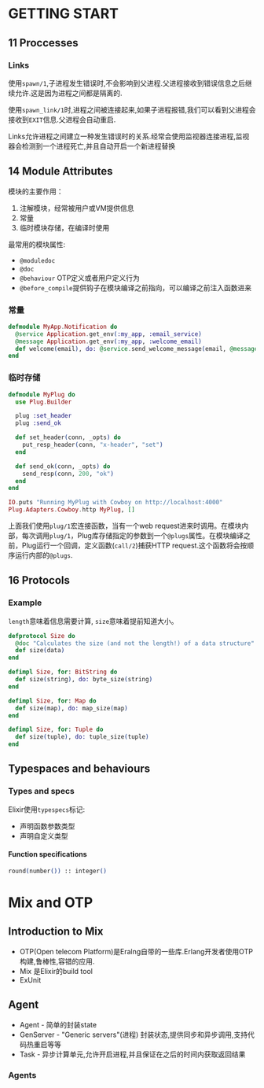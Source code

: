 # GETTING START

## 11 Proccesses

### Links

使用`spawn/1`,子进程发生错误时,不会影响到父进程.父进程接收到错误信息之后继续允许.这是因为进程之间都是隔离的.

使用`spawn_link/1`时,进程之间被连接起来,如果子进程报错,我们可以看到父进程会接收到`EXIT`信息.父进程会自动重启.

Links允许进程之间建立一种发生错误时的关系.经常会使用监视器连接进程,监视器会检测到一个进程死亡,并且自动开启一个新进程替换



## 14 Module Attributes

模块的主要作用：

1. 注解模块，经常被用户或VM提供信息
2. 常量
3. 临时模块存储，在编译时使用

最常用的模块属性:

- `@moduledoc`
- `@doc`
- `@behaviour` OTP定义或者用户定义行为
- `@before_compile`提供钩子在模块编译之前指向，可以编译之前注入函数进来



### 常量

```elixir
defmodule MyApp.Notification do
  @service Application.get_env(:my_app, :email_service)
  @message Application.get_env(:my_app, :welcome_email)
  def welcome(email), do: @service.send_welcome_message(email, @message)
end
```



### 临时存储

```elixir
defmodule MyPlug do
  use Plug.Builder

  plug :set_header
  plug :send_ok

  def set_header(conn, _opts) do
    put_resp_header(conn, "x-header", "set")
  end

  def send_ok(conn, _opts) do
    send_resp(conn, 200, "ok")
  end
end

IO.puts "Running MyPlug with Cowboy on http://localhost:4000"
Plug.Adapters.Cowboy.http MyPlug, []
```



上面我们使用`plug/1`宏连接函数，当有一个web request进来时调用。在模块内部，每次调用`plug/1`，Plug库存储指定的参数到一个`@plugs`属性。在模块编译之前，Plug运行一个回调，定义函数(`call/2`)捕获HTTP request.这个函数将会按顺序运行内部的`@plugs`.



## 16 Protocols

### Example

`length`意味着信息需要计算, `size`意味着提前知道大小。

```elixir
defprotocol Size do
  @doc "Calculates the size (and not the length!) of a data structure"
  def size(data)
end

defimpl Size, for: BitString do
  def size(string), do: byte_size(string)
end

defimpl Size, for: Map do
  def size(map), do: map_size(map)
end

defimpl Size, for: Tuple do
  def size(tuple), do: tuple_size(tuple)
end
```

## Typespaces and behaviours

### Types and specs

Elixir使用`typespecs`标记:

- 声明函数参数类型
- 声明自定义类型

#### Function specifications

```elixir
round(number()) :: integer()
```

# Mix and OTP

## Introduction to Mix

- OTP(Open telecom Platform)是Eralng自带的一些库.Erlang开发者使用OTP构建,鲁棒性,容错的应用.
- Mix 是Elixir的build tool
- ExUnit

## Agent

- Agent - 简单的封装state
- GenServer - "Generic servers"(进程) 封装状态,提供同步和异步调用,支持代码热重启等等
- Task - 异步计算单元,允许开启进程,并且保证在之后的时间内获取返回结果

### Agents







































